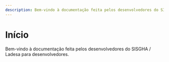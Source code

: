 ```yaml
---
description: Bem-vindo à documentação feita pelos desenvolvedores do SISGHA / Ladesa para desenvolvedores.
---
```


# Início

<script setup>
  import LinkCard from '../../components/LinkCard.vue';
</script>

Bem-vindo à documentação feita pelos desenvolvedores do SISGHA / Ladesa para desenvolvedores.

<LinkCard
  title="Tutoriais"
  description="Aprenda conceitos e tecnologias com uma documentação preparada por nossa comunidade."
  href="/dev/tutorials/"
/>

<div>
  <LinkCard title="Sistemas" href="/dev/services" />

  <LinkCard title="Integração aos Sistemas" href="/dev/services-integrations/" />
</div>

